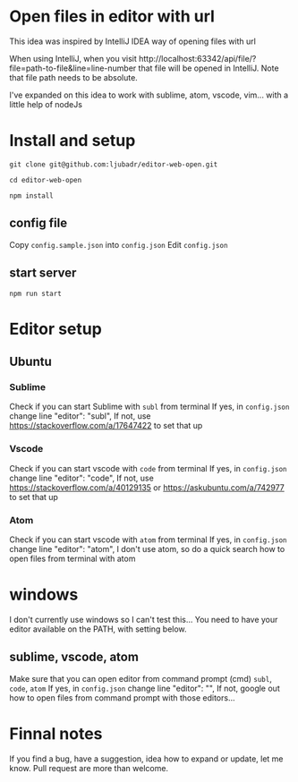 # Open files in editor with url

This idea was inspired by IntelliJ IDEA way of opening files with url

When using IntelliJ, when you visit http://localhost:63342/api/file/?file=path-to-file&line=line-number that file will be opened in IntelliJ.
Note that file path needs to be absolute.

I've expanded on this idea to work with sublime, atom, vscode, vim... with a little help of nodeJs

# Install and setup
`git clone git@github.com:ljubadr/editor-web-open.git`

`cd editor-web-open`

`npm install`

## config file
Copy `config.sample.json` into `config.json`
Edit `config.json`

## start server
`npm run start`

# Editor setup
## Ubuntu
### Sublime
Check if you can start Sublime with `subl` from terminal
If yes, in `config.json` change line
"editor": "subl",
If not, use https://stackoverflow.com/a/17647422 to set that up

### Vscode
Check if you can start vscode with `code` from terminal
If yes, in `config.json` change line
"editor": "code",
If not, use https://stackoverflow.com/a/40129135 or https://askubuntu.com/a/742977 to set that up

### Atom
Check if you can start vscode with `atom` from terminal
If yes, in `config.json` change line
"editor": "atom",
I don't use atom, so do a quick search how to open files from terminal with atom

# windows
I don't currently use windows so I can't test this...
You need to have your editor available on the PATH, with setting below.

## sublime, vscode, atom
Make sure that you can open editor from command prompt (cmd)
`subl`, `code`, `atom`
If yes, in `config.json` change line
"editor": "<editor>",
If not, google out how to open files from command prompt with those editors...

# Finnal notes
If you find a bug, have a suggestion, idea how to expand or update, let me know.
Pull request are more than welcome.
